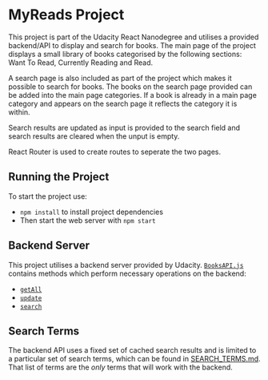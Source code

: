 # MyReads Project

This project is part of the Udacity React Nanodegree and utilises a provided backend/API to display and search for books. 
The main page of the project displays a small library of books categorised by the following sections: Want To Read, Currently Reading and Read. 

A search page is also included as part of the project which makes it possible to search for books. The books on the search page provided can be added into the main page categories. If a book is already in a main page category and appears on the search page it reflects the category it is within. 

Search results are updated as input is provided to the search field and search results are cleared when the unput is empty. 

React Router is used to create routes to seperate the two pages. 

## Running the Project

To start the project use:

* `npm install` to install project dependencies
* Then start the web server with `npm start`

## Backend Server

This project utilises a backend server provided by Udacity. [`BooksAPI.js`](src/BooksAPI.js) contains methods which perform necessary operations on the backend:

* [`getAll`](#getall)
* [`update`](#update)
* [`search`](#search)

## Search Terms
The backend API uses a fixed set of cached search results and is limited to a particular set of search terms, which can be found in [SEARCH_TERMS.md](SEARCH_TERMS.md). That list of terms are the _only_ terms that will work with the backend.

